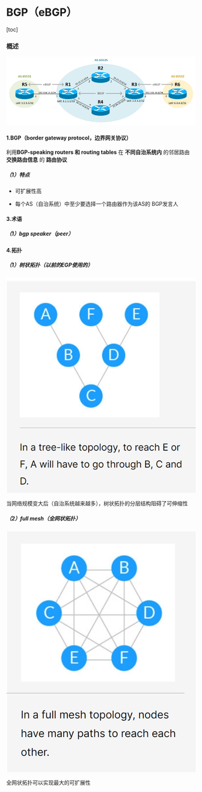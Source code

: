 # BGP（eBGP）
[toc]

### 概述

![](./imgs/bgp_01.png)

#### 1.BGP（border gateway protocol，边界网关协议）
利用**BGP-speaking routers 和 routing tables** 在 **不同自治系统内** 的邻居路由 **交换路由信息** 的 **路由协议**

##### （1）特点
* 可扩展性高

* 每个AS（自治系统）中至少要选择一个路由器作为该AS的 BGP发言人


#### 3.术语

##### （1）bgp speaker（peer）


#### 4.拓扑

##### （1）树状拓扑（以前的EGP使用的）
![](./imgs/bgp_02.png)

当网络规模变大后（自治系统越来越多），树状拓扑的分层结构阻碍了可伸缩性

##### （2）full mesh（全网状拓扑）
![](./imgs/bgp_03.png)

全网状拓扑可以实现最大的可扩展性
